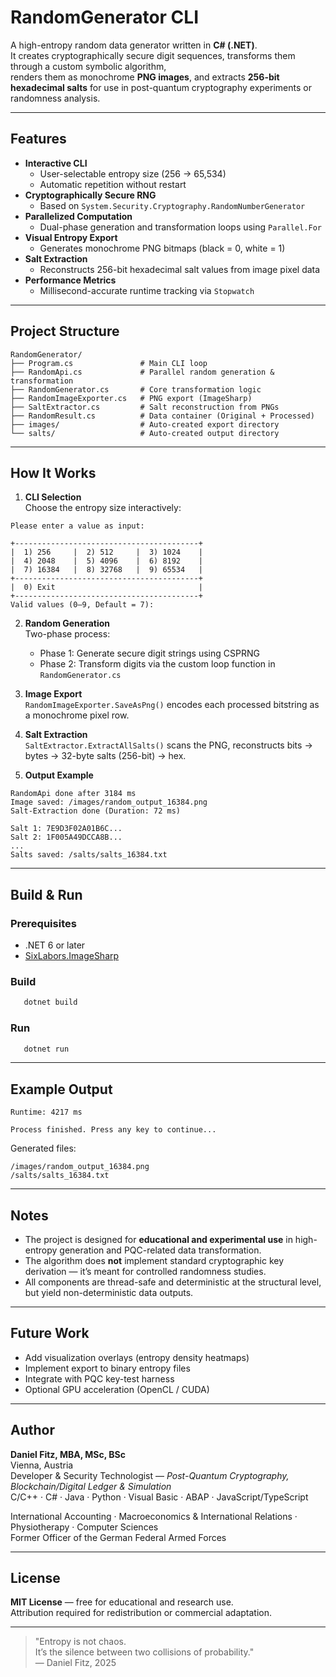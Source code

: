 # RandomGenerator CLI

A high-entropy random data generator written in **C# (.NET)**.  
It creates cryptographically secure digit sequences, transforms them through a custom symbolic algorithm,  
renders them as monochrome **PNG images**, and extracts **256-bit hexadecimal salts** for use in post-quantum cryptography experiments or randomness analysis.

---

## Features

- **Interactive CLI**
    - User-selectable entropy size (256 → 65,534)
    - Automatic repetition without restart
- **Cryptographically Secure RNG**
    - Based on `System.Security.Cryptography.RandomNumberGenerator`
- **Parallelized Computation**
    - Dual-phase generation and transformation loops using `Parallel.For`
- **Visual Entropy Export**
    - Generates monochrome PNG bitmaps (black = 0, white = 1)
- **Salt Extraction**
    - Reconstructs 256-bit hexadecimal salt values from image pixel data
- **Performance Metrics**
    - Millisecond-accurate runtime tracking via `Stopwatch`

---

## Project Structure

```
RandomGenerator/
├── Program.cs               # Main CLI loop
├── RandomApi.cs             # Parallel random generation & transformation
├── RandomGenerator.cs       # Core transformation logic
├── RandomImageExporter.cs   # PNG export (ImageSharp)
├── SaltExtractor.cs         # Salt reconstruction from PNGs
├── RandomResult.cs          # Data container (Original + Processed)
├── images/                  # Auto-created export directory
└── salts/                   # Auto-created output directory
```

---

## How It Works

1. **CLI Selection**  
   Choose the entropy size interactively:

```
Please enter a value as input:

+-----------------------------------------+
|  1) 256     |  2) 512     |  3) 1024    |
|  4) 2048    |  5) 4096    |  6) 8192    |
|  7) 16384   |  8) 32768   |  9) 65534   |
+-----------------------------------------+
|  0) Exit                                |
+-----------------------------------------+
Valid values (0–9, Default = 7):
```

2. **Random Generation**  
   Two-phase process:
    - Phase 1: Generate secure digit strings using CSPRNG
    - Phase 2: Transform digits via the custom loop function in `RandomGenerator.cs`

3. **Image Export**  
   `RandomImageExporter.SaveAsPng()` encodes each processed bitstring as a monochrome pixel row.

4. **Salt Extraction**  
   `SaltExtractor.ExtractAllSalts()` scans the PNG, reconstructs bits → bytes → 32-byte salts (256-bit) → hex.

5. **Output Example**

```
RandomApi done after 3184 ms
Image saved: /images/random_output_16384.png
Salt-Extraction done (Duration: 72 ms)

Salt 1: 7E9D3F02A01B6C...
Salt 2: 1F005A49DCCA8B...
...
Salts saved: /salts/salts_16384.txt
```

---

## Build & Run

### Prerequisites
- .NET 6 or later
- [SixLabors.ImageSharp](https://github.com/SixLabors/ImageSharp)

### Build
```bash
   dotnet build
```

### Run
```bash
   dotnet run
```

---

## Example Output

```
Runtime: 4217 ms

Process finished. Press any key to continue...
```

Generated files:
```
/images/random_output_16384.png
/salts/salts_16384.txt
```

---

## Notes

- The project is designed for **educational and experimental use** in high-entropy generation and PQC-related data transformation.
- The algorithm does **not** implement standard cryptographic key derivation — it’s meant for controlled randomness studies.
- All components are thread-safe and deterministic at the structural level, but yield non-deterministic data outputs.

---

## Future Work

- Add visualization overlays (entropy density heatmaps)
- Implement export to binary entropy files
- Integrate with PQC key-test harness
- Optional GPU acceleration (OpenCL / CUDA)

---

## Author
**Daniel Fitz, MBA, MSc, BSc**  
Vienna, Austria  
Developer & Security Technologist — *Post-Quantum Cryptography, Blockchain/Digital Ledger & Simulation*  
C/C++ · C# · Java · Python · Visual Basic · ABAP · JavaScript/TypeScript

International Accounting · Macroeconomics & International Relations · Physiotherapy · Computer Sciences  
Former Officer of the German Federal Armed Forces

---

## License
**MIT License** — free for educational and research use.  
Attribution required for redistribution or commercial adaptation.

---

> "Entropy is not chaos.  
> It’s the silence between two collisions of probability."  
> — Daniel Fitz, 2025
